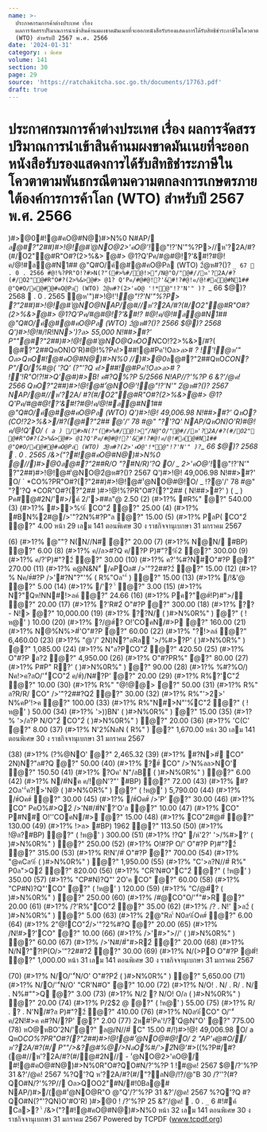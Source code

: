 ```yaml
---
name: >-
  ประกาศกรมการค้าต่างประเทศ เรื่อง
  ผลการจัดสรรปริมาณการนำเข้าสินค้านมผงขาดมันเนยที่จะออกหนังสือรับรองแสดงการได้รับสิทธิชำระภาษีในโควตาตามพันธกรณีตามความตกลงการเกษตรภายใต้องค์การการค้าโลก
  (WTO) สำหรับปี 2567 พ.ศ. 2566
date: '2024-01-31'
category: ง พิเศษ
volume: 141
section: 30
page: 29
source: 'https://ratchakitcha.soc.go.th/documents/17763.pdf'
draft: true
---
```


# ประกาศกรมการค้าต่างประเทศ เรื่อง ผลการจัดสรรปริมาณการนำเข้าสินค้านมผงขาดมันเนยที่จะออกหนังสือรับรองแสดงการได้รับสิทธิชำระภาษีในโควตาตามพันธกรณีตามความตกลงการเกษตรภายใต้องค์การการค้าโลก (WTO) สำหรับปี 2567 พ.ศ. 2566

)#>@0#!@#คO@#N@)#>N%0 N#AP/ *ล@#?"2##)#>!@!@#'ํ@NO@2>'คO@'!*@"!?'N'"%?P>//ห'?2A/#?(#/O2"@#R"O#?(2>%&> ํ@#> @1?Q'Pค/#@#@!?'&#!?#@!ค/@!#ล@#N1## @"Q#O/ค์@#@#คO@Pล (WTO) 2ํ@ห#?()? `_ 67  . 0 . 2566 #@!%?PR"O!?#>N(?"(#>%#/@!>"์/N@"O/"@#//ห'?2A/#?(#/O2"@#R"O#?(2>%&>ํ@#> @1? Q'Pค/#@#@!?'&#!?#@!ค/@!#ล@#N1## @"Q#O/ค์@#@#คO@Pล (WTO) 2ํ@ห#?(2>'คO@ '!*@"!?'N'" )? `_ 66 $@)? 2568  . 0 . 2565 ํ@ห'")#>!@!'!*@"!?'N'"%?P> ?"2##)#>!@!@#'ํ@NO@NAP/@#//ห'?2A/#?(#/O2"@#R"O#?(2>%&>ํ@#> @1?Q'Pค/#@#@!?'&#!? #@!ค/@!#ล@#N1## @"Q#O/ค์@#@#คO@Pล (WTO) 2ํ@ห#?()? 2566 $@)? 2568 Q')#>!@!#/!R!NN>')?ล> 55,000 N!##>#?' P""@#?"2##)#>!@!@#'ํ@NO@QหOON*CO!?2>%&>/#?( @#?"2##QหON)O'R)#@!%?Pค!>##!@#Pค'!Oล>*ล># ? !์'!ํ@ห'" Oล>QหO#!@#คO@#N@)#>N%0 //)#>@0*ล@#?"2##QหO*CON?P"/O/%#@( '?Q' (?"'?Q ค!>##!@#Pค'!Oล>*ล># ? !์'!R"O!?!#>Q'@#)#>B! ค#?Q%?P 5/2566 N!AP//?'%?P 6 &?'/@ค! 2566 QหO?"2##)#>!@!@#'ํ@NO@'!*@"!?'N'" 2ํ@ห#?()? 2567 NAP/@#//ห'?2A/ #?(#/O2"@#R"O#?(2>%&>ํ@#> @1?Q'Pค/#@#@!?'&#!?#@!ค/@!#ล@#N1## @"Q#O/ค์@#@#คO@Pล (WTO) Q')#>!@! 49,006.98 N!##>#?' QหO?(*CO!?2>%&>/#?(@#?"2## ํ@'/' 78 #@" "?'?Q' NAP/QหON)O'R)#@!ค/@!Q'O/ ` ( a ) /#>N(?"(#>%#/@!>"์/N@"O/"@#//ห'?2A/#?(#/O2" @#R"O#?(2>%&>ํ@#> @1?Q'Pค/#@#@!?'&#!?#@!ค/@!#ล@#N1## @"Q#O/ค์@#@#คO@Pล (WTO) 2ํ@ห#?(2>'คO@'!*@"!?'N'" )? `_ 66 $@)? 2568  . 0 . 2565 /&>("?#!@#คO@#N@)#>N%0 @//)#>@0*ล@#?"2##R/O "?#N/R)'?Q O/ _ 2>'คO@'!*@"!?'N'" ?"2##)#>!@!@#'ํ@NO@2ํ@ห#?()? 2567 Q')#>!@! 49,006.98 N!##>#?' O/ ` *CO%?PR"O#?(?"2##)#>!@!@#'ํ@NO@#@!O/ _ !?ํ@'/' 78 #@" "?'?Q *COR"O#?(?"2## )#>!@!%?PR"O#?(?"2## ( N!##>#?' ) ( _ ) Pค#@#2N/'#>/ค์ 2/'>##ล"@ 2.50 (2) (#>1?% #R%" ํ@?" 540.00 (3) (#>1?% #>>%%์ CO"2์ ํ@?" 25.00 (4) (#>1?% #BN%2#@/>'"?2N%#?P"ล ํ@?" 15.00 (5) (#>1?% PลP( CO"2์ ํ@?" 4.00 หน้า 29 เลม 141 ตอนพิเศษ 30 ง ราชกิจจานุเบกษา 31 มกราคม 2567

(6) (#>1?% @""? N(N//N# ํ@?" 20.00 (7) (#>1?% N@N/ #BP) ํ@?" 6.00 (8) (#>1?% ค//ล>#?Q ค/?P P)#"?%์2 ํ@?" 300.00 (9) (#>1?% ค/?'P)#"?2์ ํ@?" 30.00 (10) (#>1?% ค?'%#?N#O"#?P ํ@?" 270.00 (11) (#>1?% ค@N&N"์ /คPOล# />'"?2##?2์ ํ@?" 15.00 (12) (#>1?% Nค/#์#?P />'#?N"?"'%์ ( R%"Oล'"์ ) ํ@?" 15.00 (13) (#>1?% /!&'@ ํ@?" 5.00 (14) (#>1?% /'? '์ ํ@?" 3.00 (15) (#>1?% N?"Qห!NN#!>ลค์ ํ@?" 24.66 (16) (#>1?% Pค?"@#์!P)#">/์ ํ@?" 20.00 (17) (#>1?% ?'R#2์ O"#?P ํ@?" 300.00 (18) (#>1?% ?? - N!> ํ@?" 10,000.00 (19) (#>1?% ??N/ ( )#>N%0R%" ) ํ@?" ( !ห@' ) 10.00 (20) (#>1?% ?/@#์? O!'COคN/#>P ํ@?" 160.00 (21) (#>1?% N@%์N%>#์'O"#?P ํ@?" 60.00 (22) (#>1?% "?!>ลล์ ํ@?" 6,460.00 (23) (#>1?% "@'/' 2N)N?"ลRล์ '>/%#>?P' ( )#>N%0R%" ) ํ@?" 1,085.00 (24) (#>1?% N"ล?PCO"2์ ํ@?" 420.50 (25) (#>1?% O"#?P ล?2 ํ@?" 4,950.00 (26) (#>1?% O"#?PR%" ํ@?" 80.00 (27) (#>1?% P#P" R?' ( )#>N%0R%" ) ํ@?" 90.00 (28) (#>1?% %#?%O/) Nค!>ค?ลO/'"์CO"2์ ค/#์)/N#?P' ํ@?" 20.00 (29) (#>1?% R%?'C"2์ ํ@?" 10.00 (30) (#>1?% R%" "@!@@> ํ@?" 50.00 (31) (#>1?% R%" ล?R/R/ CO" />'"?2##?Q2์ ํ@?" 30.00 (32) (#>1?% R%"'>2>' N%คP'!>ค ํ@?" 100.00 (33) (#>1?% R%"N#>N"'%์C"2์ ํ@?" ( !ห@' ) 50.00 (34) (#>1?% '>))BN' ( )#>N%0R%" ) ํ@?" 15.00 (35) (#>1?% '>/ล?P N/O"2์ CO"2์ ( )#>N%0R%" ) ํ@?" 20.00 (36) (#>1?% 'C(C' ํ@?" 8.00 (37) (#>1?% N'2%์NลN ( R%" ) ํ@?" 1,670.00 หน้า 30 เลม 141 ตอนพิเศษ 30 ง ราชกิจจานุเบกษา 31 มกราคม 2567

(38) (#>1?% (?%@NO' ํ@?" 2,465.32 (39) (#>1?% #?N>#์ CO" 2N)N?"ล#?Q ํ@?" 50.00 (40) (#>1?% ?#์ CO" />'N%ลล>NO'์ ํ@?" 150.50 (41) (#>1?% ?Oค' N"/ลB์ ( )#>N%0R%" ) ํ@?" 6.00 (42) (#>1?% N/#์Nค ค/!@N'?"' #BP) ํ@?" 72.00 (43) (#>1?% #?2Oล'"์ค?!>'N@ ( )#>N%0R%" ) ํ@?" ( !ห@' ) 5,790.00 (44) (#>1?% /#์Oค#์ ํ@?" 30.00 (45) (#>1?% /#์Oค#์ />'P' ํ@?" 30.00 (46) (#>1?% CO" PคO%#>Q2์ />'N#/#์N'?'O'ล ํ@?" 10.00 (47) (#>1?% CO" P#N# O!''COคN/#> ํ@?" 15.00 (48) (#>1?% CO"2#@#์ ํ@?" 130.00 (49) (#>1?% !>ล> #BP) 1962 ํ@?" 113.50 (50) (#>1?% !@ล?#BP) ํ@?" ( !ห@' ) 300.00 (51) (#>1?% !?Q" /ห์'2?' '>/%#>?' ( )#>N%0R%" ) ํ@?" 250.00 (52) (#>1?% O!#?P O/' O"#?P P)#"?2์ ํ@?" 315.00 (53) (#>1?% R!N'/#์ O"#?P ํ@?" 700.00 (54) (#>1?% "@คCล%์ ( )#>N%0R%" ) ํ@?" 1,950.00 (55) (#>1?% "C'>ล?N//#์ R%" P0ล">Q2์ ํ@?" 820.00 (56) (#>1?% "CR'N#O"C"2์ ํ@?" ( !ห@' ) 350.00 (57) (#>1?% "CP#N)?Q"' 2O'ค CO" ํ@?" 60.00 (58) (#>1?% "CP#N)?Q"'CO" ํ@?" ( !ห@' ) 120.00 (59) (#>1?% "C/@#์? ( )#>N%0R%" ) ํ@?" 250.00 (60) (#>1?% /#@CO"O/'"์"#>R ํ@?" 20.00 (61) (#>1?% /?'R%"CO"2์ ํ@?" 35.00 (62) (#>1?% /? . N!' >ล2์ ( )#>N%0R%" ) ํ@?" 5.00 (63) (#>1?% 2@"Rล'์ N0ล%์Oค#์ ํ@?" 6.00 (64) (#>1?% 2"@!CO"2์/>'"?2%#?Q ํ@?" 20.00 (65) (#>1?% /N!#>?'CO" ํ@?" 10.00 (66) (#>1?% />'#>">//' ( )#>N%0R%" ) ํ@?" 60.00 (67) (#>1?% />'N#/#์"#>R2์ ํ@?" 20.00 (68) (#>1?% N/N?"?!P(O/>'"?2##?2์ ํ@?" 30.00 (69) (#>1?% N/(>PO O"#?P @#์! ํ@?" 1,000.00 หน้า 31 เลม 141 ตอนพิเศษ 30 ง ราชกิจจานุเบกษา 31 มกราคม 2567

(70) (#>1?% N/O/'"์N/O' O"#?P2์ ( )#>N%0R%" ) ํ@?" 5,650.00 (71) (#>1?% N/O/'"์N/O' "CR'N#O" ํ@?" 10.00 (72) (#>1?% N/O! . N/ . R/ . N/ . N%#"">Q ํ@?" 3.00 (73) (#>1?% N/2 ? N/O! O/ล ( )#>N%0R%" ) ํ@?" 20.00 (74) (#>1?% P/2$2 @ ํ@?" ( !ห@' ) 55.00 (75) (#>1?% R/ . ? . N'N/#?ล P)#"?2์ ํ@?" 410.00 (76) (#>1?% N0ล%์CO" O/'"์ ค/2N!#>ค ค#?N/?P' ํ@?" 2.00 (77) 2ห#!์Pค'!/?'Qํ@N"O' ํ@?" 775.00 (78) หO@หBO'2N/'ํ@?" ล@/N//#์ C" 15.00 #/!)#>!@! 49,006.98 O/ a QหO*CO%?PR"O#?(?"2##)#>!@!@#'ํ@NO@#@!O/ 2 "AP'คํ@#O//ห'?2A/#?(#/ P""/>&?@#%@/>NลO%#/'>2์*N@'#>((%?P#/#?(@#//ห'?2A/#?(#/@#2N// - 'ํ@NO@2>'คO@/ #!@#คO@#N@)#>N%0R"O#?QO#N/?'%?P 1 !#@ค! 2567 $@/?'%?P 31 &?'/@ค! 2567 %?Q'?Q ห'?2A/#?(#/"?ลN@/!?/@"B 30 /?''?(#?QO#N/?'%?P// Oล>QOO2"#N/#!0Bล@# NAP/)#>/(@#'ํ@NO@R"O @"Q'/?'%?P 31 &?'/@ค! 2567 %?Q'?Q #?QO#N(?"'?QN)O'#O'R) )#>@0 ! /?'%?P 25 &?'/@ค!  . 0 . `_` 6 #!#ค์ Cล>? '์ /&>("?#!@#คO@#N@)#>N%0 หน้า 32 เลม 141 ตอนพิเศษ 30 ง ราชกิจจานุเบกษา 31 มกราคม 2567 Powered by TCPDF (www.tcpdf.org)
